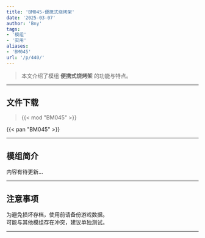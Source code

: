 ```yaml
---
title: 'BM045-便携式烧烤架'
date: '2025-03-07'
author: 'Bny'
tags:
- '模组'
- '实用'
aliases:
- 'BM045'
url: '/p/440/'
---
```


> 本文介绍了模组 **便携式烧烤架** 的功能与特点。

---

## 文件下载  

> {{< mod "BM045" >}}  

{{< pan "BM045" >}}  

---

## 模组简介

>  
内容有待更新...  

---

## 注意事项

>  
为避免损坏存档，使用前请备份游戏数据。  
可能与其他模组存在冲突，建议单独测试。  

---


